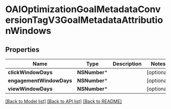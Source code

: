 # OAIOptimizationGoalMetadataConversionTagV3GoalMetadataAttributionWindows

## Properties
Name | Type | Description | Notes
------------ | ------------- | ------------- | -------------
**clickWindowDays** | **NSNumber*** |  | [optional] 
**engagementWindowDays** | **NSNumber*** |  | [optional] 
**viewWindowDays** | **NSNumber*** |  | [optional] 

[[Back to Model list]](../README.md#documentation-for-models) [[Back to API list]](../README.md#documentation-for-api-endpoints) [[Back to README]](../README.md)


